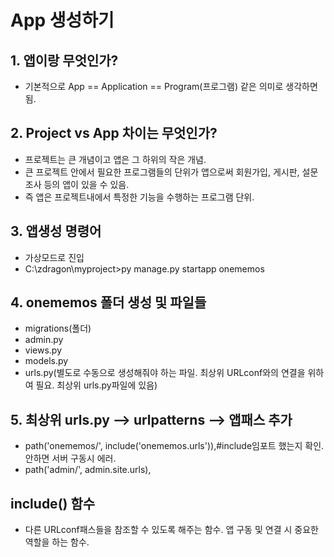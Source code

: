 # App 생성하기

## 1. 앱이랑 무엇인가?
- 기본적으로 App == Application == Program(프로그램) 같은 의미로 생각하면 됨.

## 2. Project vs App 차이는 무엇인가?
- 프로젝트는 큰 개념이고 앱은 그 하위의 작은 개념.
- 큰 프로젝트 안에서 필요한 프로그램들의 단위가 앱으로써 회원가입, 게시판, 설문조사 등의 앱이 있을 수 있음.
- 즉 앱은 프로젝트내에서 특정한 기능을 수행하는 프로그램 단위.

## 3. 앱생성 명령어
- 가상모드로 진입
- C:\zdragon\myproject>py manage.py startapp onememos

## 4. onememos 폴더 생성 및 파일들
- migrations(폴더)
- admin.py
- views.py
- models.py
- urls.py(별도로 수동으로 생성해줘야 하는 파일. 최상위 URLconf와의 연결을 위하여 필요. 최상위 urls.py파일에 있음)

## 5. 최상위 urls.py --> urlpatterns --> 앱패스 추가
- path('onememos/', include('onememos.urls')),#include임포트 했는지 확인. 안하면 서버 구동시 에러.
- path('admin/', admin.site.urls),

## include() 함수
- 다른 URLconf패스들을 참조할 수 있도록 해주는 함수. 앱 구동 및 연결 시 중요한 역할을 하는 함수.
